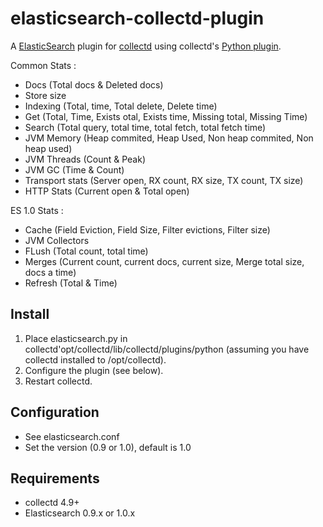 elasticsearch-collectd-plugin
=====================

A [ElasticSearch](http://elasticsearch.org) plugin for [collectd](http://collectd.org) using collectd's [Python plugin](http://collectd.org/documentation/manpages/collectd-python.5.shtml).

Common Stats :
 * Docs (Total docs & Deleted docs)
 * Store size 
 * Indexing (Total, time, Total delete, Delete time)
 * Get (Total, Time, Exists otal, Exists time, Missing total, Missing Time)
 * Search (Total query, total time, total fetch, total fetch time)
 * JVM Memory (Heap commited, Heap Used, Non heap commited, Non heap used)
 * JVM Threads (Count & Peak)
 * JVM GC (Time & Count)
 * Transport stats (Server open, RX count, RX size, TX count, TX size)
 * HTTP Stats (Current open & Total open)

ES 1.0 Stats :
 * Cache (Field Eviction, Field Size, Filter evictions, Filter size)
 * JVM Collectors
 * FLush (Total count, total time)
 * Merges (Current count, current docs, current size, Merge total size, docs a time)
 * Refresh (Total & Time)

Install
-------
 1. Place elasticsearch.py in collectd'opt/collectd/lib/collectd/plugins/python (assuming you have collectd installed to /opt/collectd).
 2. Configure the plugin (see below).
 3. Restart collectd.

Configuration
-------------
 * See elasticsearch.conf
 * Set the version (0.9 or 1.0), default is 1.0

Requirements
------------
 * collectd 4.9+
 * Elasticsearch 0.9.x or 1.0.x
